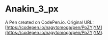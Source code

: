 # Anakin_3_px

A Pen created on CodePen.io. Original URL: [https://codepen.io/nagytomoga/pen/PoZYjYM](https://codepen.io/nagytomoga/pen/PoZYjYM).


